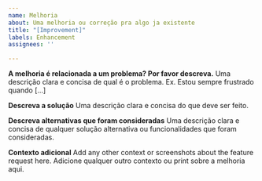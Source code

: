 ```yaml
---
name: Melhoria
about: Uma melhoria ou correção pra algo ja existente
title: "[Improvement]"
labels: Enhancement
assignees: ''

---
```


**A melhoria é relacionada a um problema? Por favor descreva.**
Uma descrição clara e concisa de qual é o problema. Ex. Estou sempre frustrado quando [...]

**Descreva a solução**
Uma descrição clara e concisa do que deve ser feito.

**Descreva alternativas que foram consideradas**
Uma descrição clara e concisa de qualquer solução alternativa ou funcionalidades que foram consideradas.

**Contexto adicional**
Add any other context or screenshots about the feature request here.
Adicione qualquer outro contexto ou print sobre a melhoria aqui.
